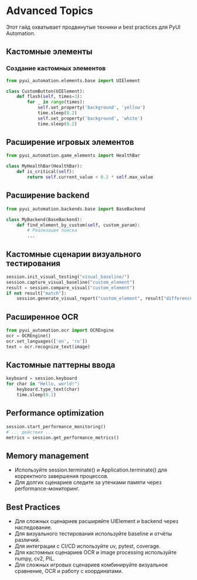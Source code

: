 # Advanced Topics

Этот гайд охватывает продвинутые техники и best practices для PyUI Automation.

## Кастомные элементы

### Создание кастомных элементов
```python
from pyui_automation.elements.base import UIElement

class CustomButton(UIElement):
    def flash(self, times=3):
        for _ in range(times):
            self.set_property('background', 'yellow')
            time.sleep(0.2)
            self.set_property('background', 'white')
            time.sleep(0.2)
```

## Расширение игровых элементов
```python
from pyui_automation.game_elements import HealthBar

class MyHealthBar(HealthBar):
    def is_critical(self):
        return self.current_value < 0.2 * self.max_value
```

## Расширение backend
```python
from pyui_automation.backends.base import BaseBackend

class MyBackend(BaseBackend):
    def find_element_by_custom(self, custom_param):
        # Реализация поиска
        ...
```

## Кастомные сценарии визуального тестирования
```python
session.init_visual_testing("visual_baseline/")
session.capture_visual_baseline("custom_element")
result = session.compare_visual("custom_element")
if not result["match"]:
    session.generate_visual_report("custom_element", result["differences"], "reports/")
```

## Расширенное OCR
```python
from pyui_automation.ocr import OCREngine
ocr = OCREngine()
ocr.set_languages(['en', 'ru'])
text = ocr.recognize_text(image)
```

## Кастомные паттерны ввода
```python
keyboard = session.keyboard
for char in "Hello, world!":
    keyboard.type_text(char)
    time.sleep(0.1)
```

## Performance optimization
```python
session.start_performance_monitoring()
# ... действия ...
metrics = session.get_performance_metrics()
```

## Memory management
- Используйте session.terminate() и Application.terminate() для корректного завершения процессов.
- Для долгих сценариев следите за утечками памяти через performance-мониторинг.

## Best Practices
- Для сложных сценариев расширяйте UIElement и backend через наследование.
- Для визуального тестирования используйте baseline и отчёты различий.
- Для интеграции с CI/CD используйте uv, pytest, coverage.
- Для кастомных сценариев OCR и image processing используйте numpy, cv2, PIL.
- Для сложных игровых сценариев комбинируйте визуальное сравнение, OCR и работу с координатами.
